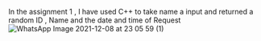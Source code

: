 In the assignment 1 , I have used C++ to take name a input and returned a random ID , Name and the date and time of Request ![WhatsApp Image 2021-12-08 at 23 05 59 (1)](https://user-images.githubusercontent.com/95737916/145256229-deac0b33-ebd2-4732-97b6-15e6c24a2912.jpeg)
